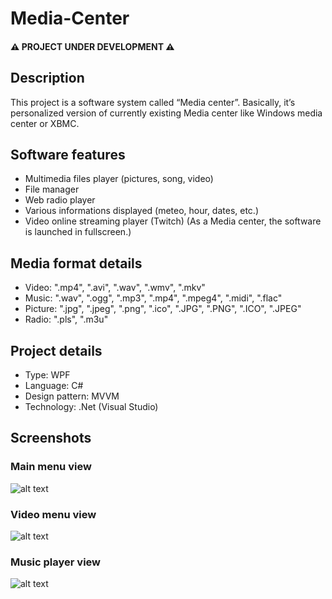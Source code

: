 # Media-Center
#### ⚠️ PROJECT UNDER DEVELOPMENT ⚠️

## Description
This project is a software system called “Media center”. Basically, it’s personalized version of currently existing Media center like Windows media center or XBMC.

## Software features
- Multimedia files player (pictures, song, video)
-	File manager
-	Web radio player
-	Various informations displayed (meteo, hour, dates, etc.)
-	Video online streaming player (Twitch)
(As a Media center, the software is launched in fullscreen.)

## Media format details
- Video: ".mp4", ".avi", ".wav", ".wmv", ".mkv"
- Music: ".wav", ".ogg", ".mp3", ".mp4", ".mpeg4", ".midi", ".flac"
- Picture: ".jpg", ".jpeg", ".png", ".ico", ".JPG", ".PNG", ".ICO", ".JPEG"
- Radio: ".pls", ".m3u"

## Project details
- Type: WPF
- Language: C#
- Design pattern: MVVM
- Technology: .Net (Visual Studio)

## Screenshots
### Main menu view
![alt text](http://drive.google.com/uc?export=view&id=0BwOX68QsRQ7aMGVrQjdrcTMzLU0)
### Video menu view
![alt text](http://drive.google.com/uc?export=view&id=0BwOX68QsRQ7aeWlLeTFEUzl1Tms)
### Music player view
![alt text](http://drive.google.com/uc?export=view&id=0BwOX68QsRQ7adGFjRlVwcnZMVFU)
